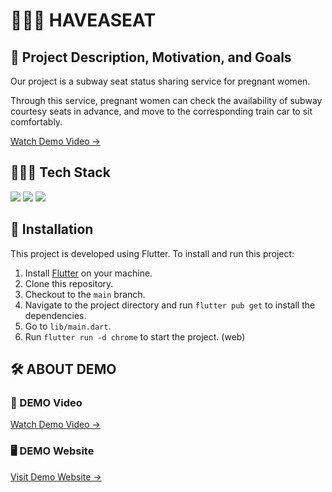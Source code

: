 # 🫱🏼💺 HAVEASEAT

## 🥅 Project Description, Motivation, and Goals

Our project is a subway seat status sharing service for pregnant women. 

Through this service, pregnant women can check the availability of subway courtesy seats in advance, and move to the corresponding train car to sit comfortably.

<a href="https://youtu.be/OP5CeRXZ9Ic">Watch Demo Video &rarr;</a>

## 🧑🏻‍💻 Tech Stack
<img src="https://img.shields.io/badge/Flutter-#02569B?style=for-the-badge&logo=flutter&logoColor=white">
<img src="https://img.shields.io/badge/Firebase, Firestore-#FFCA28?style=for-the-badge&logo=firebase&logoColor=white">
<img src="https://img.shields.io/badge/Google Cloud Function#4285F4?style=for-the-badge&logo=googlecloud&logoColor=white">

## 🚀 Installation

This project is developed using Flutter. To install and run this project:

1. Install [Flutter](https://flutter.dev/docs/get-started/install) on your machine.
2. Clone this repository.
3. Checkout to the `main` branch.
4. Navigate to the project directory and run `flutter pub get` to install the dependencies.
5. Go to `lib/main.dart`.
6. Run `flutter run -d chrome` to start the project. (web)

## 🛠️ ABOUT DEMO

### 🎥 DEMO Video
<a href="https://youtu.be/OP5CeRXZ9Ic">Watch Demo Video &rarr;</a>

### 🖥️ DEMO Website
<a href="https://haveaseat-5f8f8.web.app">Visit Demo Website &rarr;</a>
